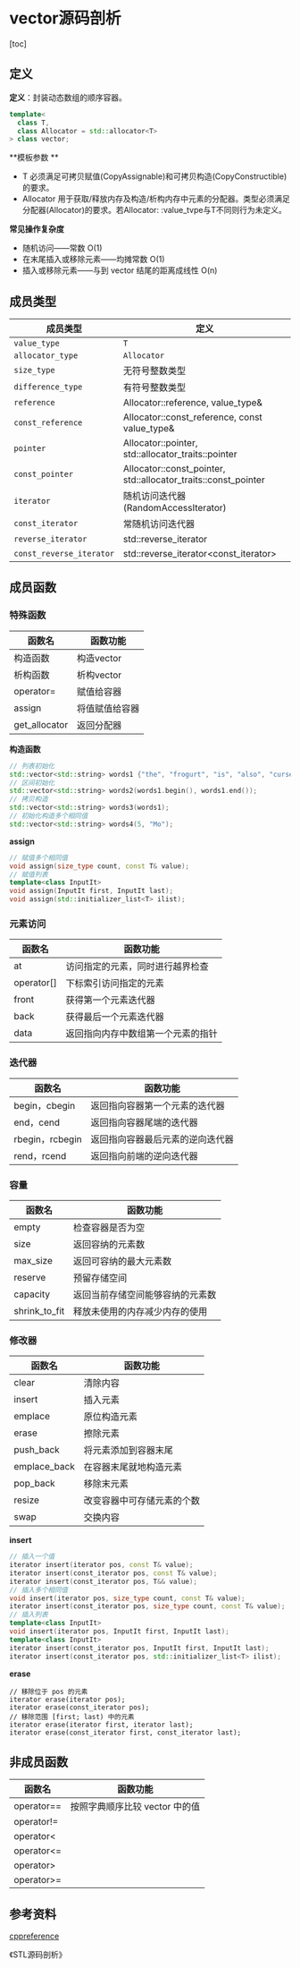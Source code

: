 # vector源码剖析

[toc]

## 定义

**定义**：封装动态数组的顺序容器。

```cpp
template<
  class T, 
  class Allocator = std::allocator<T>
> class vector;
```

**模板参数 **

- T 必须满足可拷贝赋值(CopyAssignable)和可拷贝构造(CopyConstructible)的要求。
- Allocator 用于获取/释放内存及构造/析构内存中元素的分配器。类型必须满足分配器(Allocator)的要求。若Allocator: :value_tvpe与T不同则行为未定义。

**常见操作复杂度**

- 随机访问——常数 O(1)
- 在末尾插入或移除元素——均摊常数 O(1)
- 插入或移除元素——与到 vector 结尾的距离成线性 O(n)

## 成员类型

| 成员类型                 | 定义                                                         |
| ------------------------ | ------------------------------------------------------------ |
| `value_type`             | `T`                                                          |
| `allocator_type`         | `Allocator`                                                  |
| `size_type`              | 无符号整数类型                                               |
| `difference_type`        | 有符号整数类型                                               |
| `reference`              | Allocator::reference, value_type&                            |
| `const_reference`        | Allocator::const_reference, const value_type&                |
| `pointer`                | Allocator::pointer, std::allocator_traits<Allocator>::pointer |
| `const_pointer`          | Allocator::const_pointer, std::allocator_traits<Allocator>::const_pointer |
| `iterator`               | 随机访问迭代器 (RandomAccessIterator)                        |
| `const_iterator`         | 常随机访问迭代器                                             |
| `reverse_iterator`       | std::reverse_iterator<iterator>                              |
| `const_reverse_iterator` | std::reverse_iterator<const_iterator>                        |

## 成员函数

### 特殊函数

| 函数名        | 函数功能       |
| ------------- | -------------- |
| 构造函数      | 构造vector     |
| 析构函数      | 析构vector     |
| operator=     | 赋值给容器     |
| assign        | 将值赋值给容器 |
| get_allocator | 返回分配器     |

**构造函数**

```cpp
// 列表初始化
std::vector<std::string> words1 {"the", "frogurt", "is", "also", "cursed"};
// 区间初始化
std::vector<std::string> words2(words1.begin(), words1.end());
// 拷贝构造
std::vector<std::string> words3(words1);
// 初始化构造多个相同值
std::vector<std::string> words4(5, "Mo");
```

**assign**

```cpp
// 赋值多个相同值
void assign(size_type count, const T& value);
// 赋值列表
template<class InputIt>
void assign(InputIt first, InputIt last);
void assign(std::initializer_list<T> ilist);
```

### 元素访问

| 函数名     | 函数功能                           |
| ---------- | ---------------------------------- |
| at         | 访问指定的元素，同时进行越界检查   |
| operator[] | 下标索引访问指定的元素             |
| front      | 获得第一个元素迭代器               |
| back       | 获得最后一个元素迭代器             |
| data       | 返回指向内存中数组第一个元素的指针 |

### 迭代器

| 函数名          | 函数功能                         |
| --------------- | -------------------------------- |
| begin，cbegin   | 返回指向容器第一个元素的迭代器   |
| end，cend       | 返回指向容器尾端的迭代器         |
| rbegin，rcbegin | 返回指向容器最后元素的逆向迭代器 |
| rend，rcend     | 返回指向前端的逆向迭代器         |

### 容量

| 函数名        | 函数功能                         |
| ------------- | -------------------------------- |
| empty         | 检查容器是否为空                 |
| size          | 返回容纳的元素数                 |
| max_size      | 返回可容纳的最大元素数           |
| reserve       | 预留存储空间                     |
| capacity      | 返回当前存储空间能够容纳的元素数 |
| shrink_to_fit | 释放未使用的内存减少内存的使用   |

### 修改器

| 函数名       | 函数功能                   |
| ------------ | -------------------------- |
| clear        | 清除内容                   |
| insert       | 插入元素                   |
| emplace      | 原位构造元素               |
| erase        | 擦除元素                   |
| push_back    | 将元素添加到容器末尾       |
| emplace_back | 在容器末尾就地构造元素     |
| pop_back     | 移除末元素                 |
| resize       | 改变容器中可存储元素的个数 |
| swap         | 交换内容                   |

**insert**

```cpp
// 插入一个值
iterator insert(iterator pos, const T& value);
iterator insert(const_iterator pos, const T& value);
iterator insert(const_iterator pos, T&& value);
// 插入多个相同值
void insert(iterator pos, size_type count, const T& value);
iterator insert(const_iterator pos, size_type count, const T& value);
// 插入列表
template<class InputIt>
void insert(iterator pos, InputIt first, InputIt last);
template<class InputIt>
iterator insert(const_iterator pos, InputIt first, InputIt last);
iterator insert(const_iterator pos, std::initializer_list<T> ilist);
```

**erase**

```
// 移除位于 pos 的元素
iterator erase(iterator pos);
iterator erase(const_iterator pos);
// 移除范围 [first; last) 中的元素
iterator erase(iterator first, iterator last);
iterator erase(const_iterator first, const_iterator last);
```

## 非成员函数

| 函数名     | 函数功能                       |
| ---------- | ------------------------------ |
| operator== | 按照字典顺序比较 vector 中的值 |
| operator!= |                                |
| operator<  |                                |
| operator<= |                                |
| operator>  |                                |
| operator>= |                                |

## 参考资料

[cppreference](https://qingcms.gitee.io/cppreference/20210212/zh/)

《STL源码剖析》